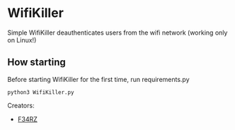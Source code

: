 # WifiKiller
Simple WifiKiller deauthenticates users from the wifi network (working only on Linux!)

## How starting
Before starting WifiKiller for the first time, run requirements.py
```shell
python3 WifiKiller.py
```
Creators:  
+ [F34RZ](https://github.com/xxxfearz)
